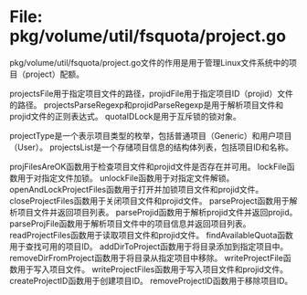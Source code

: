 # File: pkg/volume/util/fsquota/project.go

pkg/volume/util/fsquota/project.go文件的作用是用于管理Linux文件系统中的项目（project）配额。

projectsFile用于指定项目文件的路径，projidFile用于指定项目ID（projid）文件的路径。
projectsParseRegexp和projidParseRegexp是用于解析项目文件和projid文件的正则表达式。
quotaIDLock是用于互斥锁的锁对象。

projectType是一个表示项目类型的枚举，包括普通项目（Generic）和用户项目（User）。
projectsList是一个存储项目信息的结构体列表，包括项目ID和名称。

projFilesAreOK函数用于检查项目文件和projid文件是否存在并可用。
lockFile函数用于对指定文件加锁。
unlockFile函数用于对指定文件解锁。
openAndLockProjectFiles函数用于打开并加锁项目文件和projid文件。
closeProjectFiles函数用于关闭项目文件和projid文件。
parseProject函数用于解析项目文件并返回项目列表。
parseProjid函数用于解析projid文件并返回projid。
parseProjFile函数用于解析项目文件中的项目信息并返回项目列表。
readProjectFiles函数用于读取项目文件和projid文件。
findAvailableQuota函数用于查找可用的项目ID。
addDirToProject函数用于将目录添加到指定项目中。
removeDirFromProject函数用于将目录从指定项目中移除。
writeProjectFile函数用于写入项目文件。
writeProjectFiles函数用于写入项目文件和projid文件。
createProjectID函数用于创建项目ID。
removeProjectID函数用于移除项目ID。

